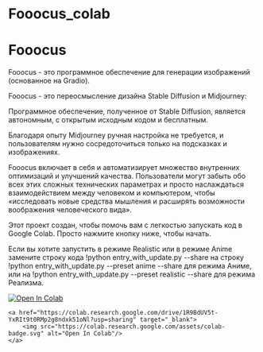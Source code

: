 # Fooocus_colab
<!DOCTYPE html>
<html>
<head>
    
</head>
<body>
    <h1>Fooocus</h1>
<p>Fooocus - это программное обеспечение для генерации изображений (основанное на Gradio).</p>

<p>Fooocus - это переосмысление дизайна Stable Diffusion и Midjourney:</p>

<p>Программное обеспечение, полученное от Stable Diffusion, является автономным, с открытым исходным кодом и бесплатным.</p>

<p>Благодаря опыту Midjourney ручная настройка не требуется, и пользователям нужно сосредоточиться только на подсказках и изображениях.</p>

<p>Fooocus включает в себя и автоматизирует множество внутренних оптимизаций и улучшений качества. Пользователи могут забыть обо всех этих сложных технических параметрах и просто наслаждаться взаимодействием между человеком и компьютером, чтобы «исследовать новые средства мышления и расширять возможности воображения человеческого вида».</p>
    <p>Этот проект создан, чтобы помочь вам с легкостью запускать код в Google Colab. Просто нажмите кнопку ниже, чтобы начать.</p>
	<p>Если вы хотите запустить в режиме Realistic или в режиме Anime замените строку кода !python entry_with_update.py --share на строку !python entry_with_update.py --preset anime --share для режима Аниме, или на !python entry_with_update.py --preset realistic --share для режима Реализма.</p>
<a href="https://colab.research.google.com/drive/1R9BdUV5t-YxRIt9t0RMp2g8ndxk51oNl?usp=sharing" target="_blank">
    <img src="https://colab.research.google.com/assets/colab-badge.svg" alt="Open In Colab"/>
</a>

	
    <a href="https://colab.research.google.com/drive/1R9BdUV5t-YxRIt9t0RMp2g8ndxk51oNl?usp=sharing" target="_blank">
        <img src="https://colab.research.google.com/assets/colab-badge.svg" alt="Open In Colab"/>
    </a>
</body>
</html>
